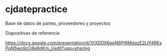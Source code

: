 # cjdatepractice
Base de datos de partes, proveedores y proyectos


Diapositivas de referencia

https://docs.google.com/presentation/d/1XXDDX6apN6PlRMqgzE2LlY4REsPqN5wo9zO8e8dKm_I/edit?usp=sharing


